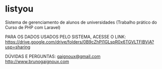 # listyou
Sistema de gerenciamento de alunos de universidades (Trabalho prático do Curso de PHP com Laravel)

PARA OS DADOS USADOS PELO SISTEMA, ACESSE O LINK:
https://drive.google.com/drive/folders/0B9cZhPI1GLspR0x6TGVLTFlBVjA?usp=sharing

DÚVIDAS E PERGUNTAS:
gaignoux@gmail.com
http://www.brunogaignoux.com
